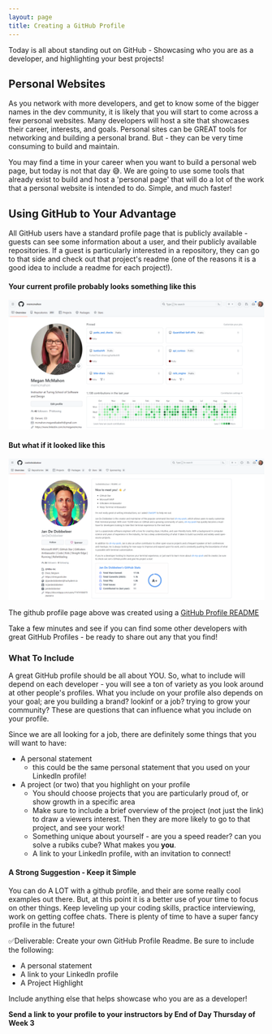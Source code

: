 ```yaml
---
layout: page
title: Creating a GitHub Profile
---
```


Today is all about standing out on GitHub - Showcasing who you are as a developer, and highlighting your best projects!

## Personal Websites

As you network with more developers, and get to know some of the bigger names in the dev community, it is likely that you will start to come across a few personal websites.  Many developers will host a site that showcases their career, interests, and goals.  Personal sites can be GREAT tools for networking and building a personal brand.  But - they can be very time consuming to build and maintain.

You may find a time in your career when you want to build a personal web page, but today is not that day 😅.  We are going to use some tools that already exist to build and host a 'personal page' that will do a lot of the work that a personal website is intended to do.  Simple, and much faster!

## Using GitHub to Your Advantage

All GitHub users have a standard profile page that is publicly available - guests can see some information about a user, and their publicly available repositories.  If a guest is particularly interested in a repository, they can go to that side and check out that project's readme (one of the reasons it is a good idea to include a readme for each project!).

#### Your current profile probably looks something like this

![Original GitHub Profile Example](/assets/images/module5/week3/OGProfile.png)

#### But what if it looked like this

[![GitHub Profile Readme](/assets/images/module5/week3/GitHubProfileEx1.png)](https://github.com/JanDeDobbeleer)

<section class='call-to-action' markdown='1'>

The github profile page above was created using a [GitHub Profile README](https://docs.github.com/en/account-and-profile/setting-up-and-managing-your-github-profile/customizing-your-profile/managing-your-profile-readme)

Take a few minutes and see if you can find some other developers with great GitHub Profiles - be ready to share out any that you find!

</section>

### What To Include

A great GitHub profile should be all about YOU.  So, what to include will depend on each developer - you will see a ton of variety as you look around at other people's profiles.  What you include on your profile also depends on your goal; are you building a brand? lookinf or a job? trying to grow your community?  These are questions that can influence what you include on your profile.

Since we are all looking for a job, there are definitely some things that you will want to have:
* A personal statement
    * this could be the same personal statement that you used on your LinkedIn profile!
* A project (or two) that you highlight on your profile
    * You should choose projects that you are particularly proud of, or show growth in a specific area
    * Make sure to include a brief overview of the project (not just the link) to draw a viewers interest.  Then they are more likely to go to that project, and see your work!
    * Something unique about yourself - are you a speed reader? can you solve a rubiks cube? What makes you **you**.
    * A link to your LinkedIn profile, with an invitation to connect!

#### A Strong Suggestion - Keep it Simple
You can do A LOT with a github profile, and their are some really cool examples out there.  But, at this point it is a better use of your time to focus on other things.  Keep leveling up your coding skills, practice interviewing, work on getting coffee chats.  There is plenty of time to have a super fancy profile in the future!

<section class='call-to-action' markdown='1'>

✅Deliverable: Create your own GitHub Profile Readme. Be sure to include the following:
* A personal statement
* A link to your LinkedIn profile
* A Project Highlight

Include anything else that helps showcase who you are as a developer!  

**Send a link to your profile to your instructors by End of Day Thursday of Week 3**

</section>